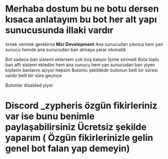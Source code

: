 # Merhaba dostum bu ne botu dersen kısaca anlatayım bu bot her alt yapı sunucusunda illaki vardır

örnek vermek gerekirse **Mzr Development** Ana sunucudan çıkınca hem yan sunucu hemde ana sunucudan ban atmaya yarar otomatik

Bot sadece ban sistemi eklersem çok boş kalıyor İçime sinmedi Bota toplu ban affı sistemi ekledim hem ana sunucu hem yan sunucudan ban yiyen kişilerin banlarını açıyor hepsini Butonlu şekildedir butonun belli bir süresi vardır belli bir süre geçince 

Butonlar disabled yiyor

# Discord _zypheris özgün fikirleriniz var ise bunu benimle paylaşabilirsiniz Ücretsiz şekilde yaparım ( Özgün fikirlerinizle gelin genel bot falan yap demeyin)
